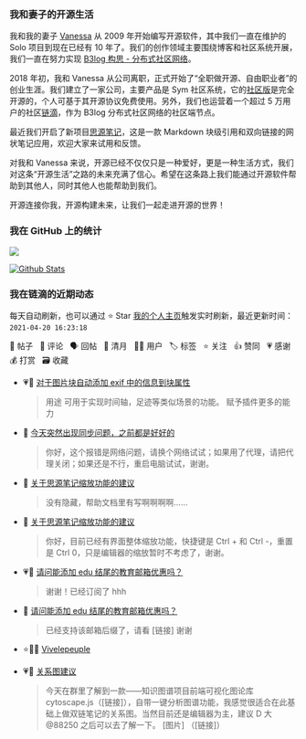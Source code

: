 ### 我和妻子的开源生活

我和我的妻子 [Vanessa](https://github.com/Vanessa219) 从 2009 年开始编写开源软件，其中我们一直在维护的 Solo 项目到现在已经有 10 年了。我们的创作领域主要围绕博客和社区系统开展，我们一直在努力实现 [B3log 构思 - 分布式社区网络](https://ld246.com/article/1546941897596)。

2018 年初，我和 Vanessa 从公司离职，正式开始了“全职做开源、自由职业者”的创业生涯。我们建立了一家公司，主要产品是 Sym 社区系统，它的[社区版](https://github.com/88250/symphony)是完全开源的，个人可基于其开源协议免费使用。另外，我们也运营着一个超过 5 万用户的社区[链滴](https://ld246.com)，作为 B3log 分布式社区网络的社区端节点。

最近我们开启了新项目[思源笔记](https://github.com/siyuan-note/siyuan)，这是一款 Markdown 块级引用和双向链接的网状笔记应用，欢迎大家来试用和反馈。

对我和 Vanessa 来说，开源已经不仅仅只是一种爱好，更是一种生活方式，我们对这条“开源生活”之路的未来充满了信心。希望在这条路上我们能通过开源软件帮助到其他人，同时其他人也能帮助到我们。

开源连接你我，开源构建未来，让我们一起走进开源的世界！

### 我在 GitHub 上的统计

<a title="Hits" target="_blank" href="https://github.com/88250/88250"><img src="https://hits.b3log.org/88250/88250.svg"></a>

[![Github Stats](https://github-readme-stats.vercel.app/api?username=88250&theme=tokyonight&show_icons=true)](https://github.com/88250)

<!--events start -->

### 我在链滴的近期动态

每天自动刷新，也可以通过 ⭐️ Star [我的个人主页](https://github.com/88250/88250)触发实时刷新，最近更新时间：`2021-04-20 16:23:18`

📝 帖子 &nbsp; 💬 评论 &nbsp; 🗣 回帖 &nbsp; 🌙 清月 &nbsp; 👨‍💻 用户 &nbsp; 🏷️ 标签 &nbsp; ⭐️ 关注 &nbsp; 👍 赞同 &nbsp; 💗 感谢 &nbsp; 💰 打赏 &nbsp; 🗃 收藏

* 💗📝 [对于图片块自动添加 exif 中的信息到块属性](https://ld246.com/article/1618889035547)

  > 用途 可用于实现时间轴，足迹等类似场景的功能。 赋予插件更多的能力
* 💬 [今天突然出现同步问题，之前都是好好的](https://ld246.com/article/1618889405614/comment/1618895859863#comments)

  > 你好，这个报错是网络问题，请换个网络试试；如果用了代理，请把代理关闭；如果还是不行，重启电脑试试，谢谢。
* 💬 [关于思源笔记缩放功能的建议](https://ld246.com/article/1618882658144/comment/1618895789069#comments)

  > 没有隐藏，帮助文档里有写啊啊啊啊……
* 💬 [关于思源笔记缩放功能的建议](https://ld246.com/article/1618882658144/comment/1618882973056#comments)

  > 你好，目前已经有界面整体缩放功能，快捷键是 Ctrl + 和 Ctrl -，重置是 Ctrl 0，只是编辑器的缩放暂时不考虑了，谢谢。
* 💗💬 [请问能添加 edu 结尾的教育邮箱优惠吗？](https://ld246.com/article/1618331115781/comment/1618881277343#comments)

  > 谢谢！已经订阅了 hhh
* 💬 [请问能添加 edu 结尾的教育邮箱优惠吗？](https://ld246.com/article/1618331115781/comment/1618880785337#comments)

  > 已经支持该邮箱后缀了，请看 [链接] 谢谢
* ⭐️👨‍💻 [Vivelepeuple](https://ld246.com/member/Vivelepeuple)

  > 
* 💗📝 [关系图建议](https://ld246.com/article/1618829898054)

  > 今天在群里了解到一款——知识图谱项目前端可视化图论库 cytoscape.js（[链接]），自带一键分析图谱功能，我感觉很适合在此基础上做双链笔记的关系图。当然目前还是编辑器为主，建议 D 大 @88250 之后可以去了解一下。 [图片] （[链接]）


<!--events end -->
